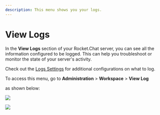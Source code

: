 ```yaml
---
description: This menu shows you your logs.
---
```


# View Logs

In the **View Logs** section of your Rocket.Chat server, you can see all the information configured to be logged. This can help you troubleshoot or monitor the state of your server's activity.

Check out the [Logs Settings](settings/logs.md) for additional configurations on what to log.

To access this menu, go to **Administration** > **Workspace** > **View Log**

as shown below:

![](<../../../.gitbook/assets/2021-11-20\_23-29-48 (1) (1) (1) (1) (12) (10) (1) (1) (38).png>)

![](../../../.gitbook/assets/2021-11-21\_01-58-36.png)
